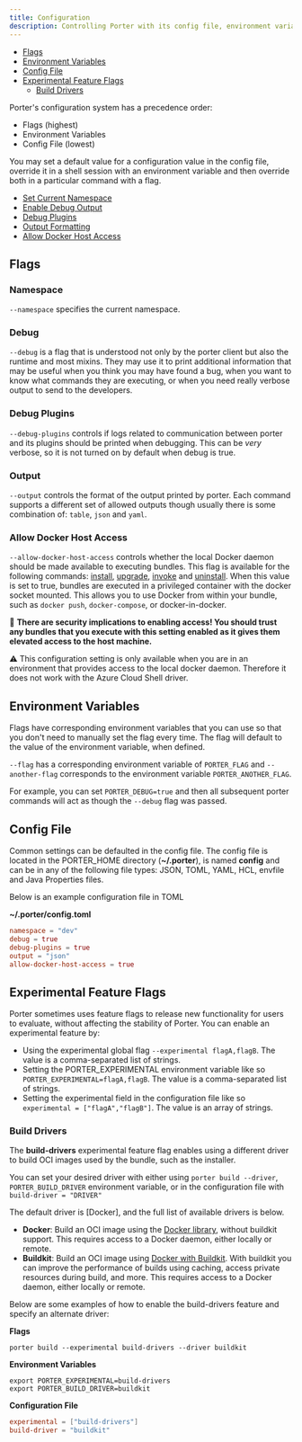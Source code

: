 ```yaml
---
title: Configuration
description: Controlling Porter with its config file, environment variables and flags
---
```


* [Flags](#flags)
* [Environment Variables](#environment-variables)
* [Config File](#config-file)
* [Experimental Feature Flags](#experimental-feature-flags)
  * [Build Drivers](#build-drivers)

Porter's configuration system has a precedence order:

* Flags (highest)
* Environment Variables
* Config File (lowest)

You may set a default value for a configuration value in the config file,
override it in a shell session with an environment variable and then override
both in a particular command with a flag.

* [Set Current Namespace](#namespace)
* [Enable Debug Output](#debug)
* [Debug Plugins](#debug-plugins)
* [Output Formatting](#output)
* [Allow Docker Host Access](#allow-docker-host-access)

## Flags

### Namespace
`--namespace` specifies the current namespace.

### Debug

`--debug` is a flag that is understood not only by the porter client but also the
runtime and most mixins. They may use it to print additional information that
may be useful when you think you may have found a bug, when you want to know
what commands they are executing, or when you need really verbose output to send
to the developers.

### Debug Plugins

`--debug-plugins` controls if logs related to communication
between porter and its plugins should be printed when debugging. This can be _very_
verbose, so it is not turned on by default when debug is true.

### Output

`--output` controls the format of the output printed by porter. Each command
supports a different set of allowed outputs though usually there is some
combination of: `table`, `json` and `yaml`.

### Allow Docker Host Access

`--allow-docker-host-access` controls whether the local Docker daemon
should be made available to executing bundles. This flag is available for the
following commands: [install], [upgrade], [invoke] and [uninstall]. When this
value is set to true, bundles are executed in a privileged container with the
docker socket mounted. This allows you to use Docker from within your bundle,
such as `docker push`, `docker-compose`, or docker-in-docker.

🚨 **There are security implications to enabling access! You should trust any
bundles that you execute with this setting enabled as it gives them elevated 
access to the host machine.**

⚠️️ This configuration setting is only available when you are in an environment 
that provides access to the local docker daemon. Therefore it does not work with
the Azure Cloud Shell driver.

## Environment Variables

Flags have corresponding environment variables that you can use so that you
don't need to manually set the flag every time. The flag will default to the
value of the environment variable, when defined.

`--flag` has a corresponding environment variable of `PORTER_FLAG` and `--another-flag`
corresponds to the environment variable `PORTER_ANOTHER_FLAG`.

For example, you can set `PORTER_DEBUG=true` and then all subsequent porter
commands will act as though the `--debug` flag was passed.

## Config File

Common settings can be defaulted in the config file. The config file is located in
the PORTER_HOME directory (**~/.porter**), is named **config** and can be in any
of the following file types: JSON, TOML, YAML, HCL, envfile and Java Properties
files.

Below is an example configuration file in TOML

**~/.porter/config.toml**
```toml
namespace = "dev"
debug = true
debug-plugins = true
output = "json"
allow-docker-host-access = true
```

## Experimental Feature Flags

Porter sometimes uses feature flags to release new functionality for users to
evaluate, without affecting the stability of Porter. You can enable an experimental
feature by:

* Using the experimental global flag `--experimental flagA,flagB`.
  The value is a comma-separated list of strings.
* Setting the PORTER_EXPERIMENTAL environment variable like so `PORTER_EXPERIMENTAL=flagA,flagB`.
  The value is a comma-separated list of strings.
* Setting the experimental field in the configuration file like so `experimental = ["flagA","flagB"]`.
  The value is an array of strings.

### Build Drivers

The **build-drivers** experimental feature flag enables using a different
driver to build OCI images used by the bundle, such as the installer.

You can set your desired driver with either using `porter build --driver`,
`PORTER_BUILD_DRIVER` environment variable, or in the configuration file with
`build-driver = "DRIVER"`

The default driver is [Docker], and the full list of available drivers
is below.

* **Docker**: Build an OCI image using the [Docker library], without buildkit support.
  This requires access to a Docker daemon, either locally or remote.
* **Buildkit**: Build an OCI image using [Docker with Buildkit].
  With buildkit you can improve the performance of builds using caching, access
  private resources during build, and more. 
  This requires access to a Docker daemon, either locally or remote.

Below are some examples of how to enable the build-drivers feature and specify an alternate
driver:

**Flags**
```
porter build --experimental build-drivers --driver buildkit
```

**Environment Variables**
```
export PORTER_EXPERIMENTAL=build-drivers
export PORTER_BUILD_DRIVER=buildkit
```

**Configuration File**
```toml
experimental = ["build-drivers"]
build-driver = "buildkit"
```

[install]: /cli/porter_install/
[upgrade]: /cli/porter_upgrade/
[invoke]: /cli/porter_invoke/
[uninstall]: /cli/porter_uninstall/
[Docker library]: https://github.com/moby/moby
[Docker with Buildkit]: https://docs.docker.com/develop/develop-images/build_enhancements/
